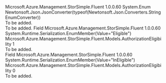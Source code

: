 <Type Name="AuthorizationEligibility" FullName="Microsoft.Azure.Management.StorSimple.Fluent.Models.AuthorizationEligibility">
  <TypeSignature Language="C#" Value="public enum AuthorizationEligibility" />
  <TypeSignature Language="ILAsm" Value=".class public auto ansi sealed AuthorizationEligibility extends System.Enum" />
  <TypeSignature Language="DocId" Value="T:Microsoft.Azure.Management.StorSimple.Fluent.Models.AuthorizationEligibility" />
  <TypeSignature Language="VB.NET" Value="Public Enum AuthorizationEligibility" />
  <TypeSignature Language="F#" Value="type AuthorizationEligibility = " />
  <AssemblyInfo>
    <AssemblyName>Microsoft.Azure.Management.StorSimple.Fluent</AssemblyName>
    <AssemblyVersion>1.0.0.60</AssemblyVersion>
  </AssemblyInfo>
  <Base>
    <BaseTypeName>System.Enum</BaseTypeName>
  </Base>
  <Attributes>
    <Attribute>
      <AttributeName>Newtonsoft.Json.JsonConverter(typeof(Newtonsoft.Json.Converters.StringEnumConverter))</AttributeName>
    </Attribute>
  </Attributes>
  <Docs>
    <summary>To be added.</summary>
    <remarks>To be added.</remarks>
  </Docs>
  <Members>
    <Member MemberName="Eligible">
      <MemberSignature Language="C#" Value="Eligible" />
      <MemberSignature Language="ILAsm" Value=".field public static literal valuetype Microsoft.Azure.Management.StorSimple.Fluent.Models.AuthorizationEligibility Eligible = int32(1)" />
      <MemberSignature Language="DocId" Value="F:Microsoft.Azure.Management.StorSimple.Fluent.Models.AuthorizationEligibility.Eligible" />
      <MemberSignature Language="VB.NET" Value="Eligible" />
      <MemberSignature Language="F#" Value="Eligible = 1" Usage="Microsoft.Azure.Management.StorSimple.Fluent.Models.AuthorizationEligibility.Eligible" />
      <MemberType>Field</MemberType>
      <AssemblyInfo>
        <AssemblyName>Microsoft.Azure.Management.StorSimple.Fluent</AssemblyName>
        <AssemblyVersion>1.0.0.60</AssemblyVersion>
      </AssemblyInfo>
      <Attributes>
        <Attribute>
          <AttributeName>System.Runtime.Serialization.EnumMember(Value="Eligible")</AttributeName>
        </Attribute>
      </Attributes>
      <ReturnValue>
        <ReturnType>Microsoft.Azure.Management.StorSimple.Fluent.Models.AuthorizationEligibility</ReturnType>
      </ReturnValue>
      <MemberValue>1</MemberValue>
      <Docs>
        <summary>To be added.</summary>
      </Docs>
    </Member>
    <Member MemberName="InEligible">
      <MemberSignature Language="C#" Value="InEligible" />
      <MemberSignature Language="ILAsm" Value=".field public static literal valuetype Microsoft.Azure.Management.StorSimple.Fluent.Models.AuthorizationEligibility InEligible = int32(0)" />
      <MemberSignature Language="DocId" Value="F:Microsoft.Azure.Management.StorSimple.Fluent.Models.AuthorizationEligibility.InEligible" />
      <MemberSignature Language="VB.NET" Value="InEligible" />
      <MemberSignature Language="F#" Value="InEligible = 0" Usage="Microsoft.Azure.Management.StorSimple.Fluent.Models.AuthorizationEligibility.InEligible" />
      <MemberType>Field</MemberType>
      <AssemblyInfo>
        <AssemblyName>Microsoft.Azure.Management.StorSimple.Fluent</AssemblyName>
        <AssemblyVersion>1.0.0.60</AssemblyVersion>
      </AssemblyInfo>
      <Attributes>
        <Attribute>
          <AttributeName>System.Runtime.Serialization.EnumMember(Value="InEligible")</AttributeName>
        </Attribute>
      </Attributes>
      <ReturnValue>
        <ReturnType>Microsoft.Azure.Management.StorSimple.Fluent.Models.AuthorizationEligibility</ReturnType>
      </ReturnValue>
      <MemberValue>0</MemberValue>
      <Docs>
        <summary>To be added.</summary>
      </Docs>
    </Member>
  </Members>
</Type>